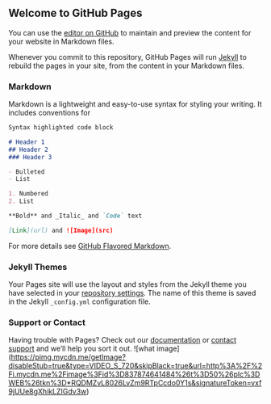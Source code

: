 ## Welcome to GitHub Pages

You can use the [editor on GitHub](https://github.com/Gimmeproject/Whaaaaaaaat/edit/master/README.md) to maintain and preview the content for your website in Markdown files.

Whenever you commit to this repository, GitHub Pages will run [Jekyll](https://jekyllrb.com/) to rebuild the pages in your site, from the content in your Markdown files.

### Markdown

Markdown is a lightweight and easy-to-use syntax for styling your writing. It includes conventions for

```markdown
Syntax highlighted code block

# Header 1
## Header 2
### Header 3

- Bulleted
- List

1. Numbered
2. List

**Bold** and _Italic_ and `Code` text

[Link](url) and ![Image](src)
```

For more details see [GitHub Flavored Markdown](https://guides.github.com/features/mastering-markdown/).

### Jekyll Themes

Your Pages site will use the layout and styles from the Jekyll theme you have selected in your [repository settings](https://github.com/Gimmeproject/Whaaaaaaaat/settings). The name of this theme is saved in the Jekyll `_config.yml` configuration file.

### Support or Contact

Having trouble with Pages? Check out our [documentation](https://help.github.com/categories/github-pages-basics/) or [contact support](https://github.com/contact) and we’ll help you sort it out.
![what image] (https://pimg.mycdn.me/getImage?disableStub=true&type=VIDEO_S_720&skipBlack=true&url=http%3A%2F%2Fi.mycdn.me%2Fimage%3Fid%3D837874641484%26t%3D50%26plc%3DWEB%26tkn%3D*RQDMZvL8026LvZm9RTpCcdo0Y1s&signatureToken=vxf9jUUe8gXhikLZIGdv3w)
